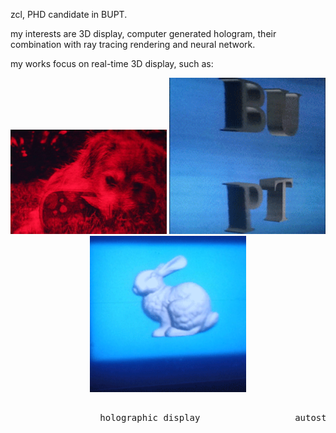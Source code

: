 zcl, PHD candidate in BUPT. 

my interests are 3D display, computer generated hologram, their combination with ray tracing rendering and neural network.

my works focus on real-time 3D display, such as:

<div align=center>

<img src="https://github.com/flyingwolfz/flyingwolfz/blob/main/holo.gif" width="250px">
<img src="https://github.com/flyingwolfz/flyingwolfz/blob/main/lens.gif" width="250px">
<img src="https://github.com/flyingwolfz/flyingwolfz/blob/main/lightfield.gif" width="250px">

</div>

<pre>

                 holographic display                  autostereoscopic  display         light field display

</pre>



<!---
flyingwolfz/flyingwolfz is a ✨ special ✨ repository because its `README.md` (this file) appears on your GitHub profile.
You can click the Preview link to take a look at your changes.
--->
